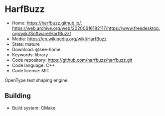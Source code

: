 # HarfBuzz

- Home: https://harfbuzz.github.io/, https://web.archive.org/web/20200616182117/https://www.freedesktop.org/wiki/Software/HarfBuzz/
- Media: https://en.wikipedia.org/wiki/HarfBuzz
- State: mature
- Download: @see-home
- Keywords: library
- Code repository: https://github.com/harfbuzz/harfbuzz.git
- Code language: C++
- Code license: MIT

OpenType text shaping engine.

## Building

- Build system: CMake
